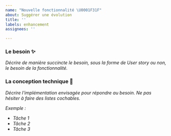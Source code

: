 ```yaml
---
name: "Nouvelle fonctionnalité \U0001F31F"
about: Suggérer une évolution
title: ''
labels: enhancement
assignees: ''

---
```


### Le besoin  ✨

*Décrire de manière succincte le besoin, sous la forme de User story ou non, le besoin de la fonctionnalité.*

### La conception technique 🔧

*Décrire l'implémentation envisagée pour répondre au besoin. Ne pas hésiter à faire des listes cochables.*

*Exemple :*
-  *Tâche 1*
-  *Tâche 2*
-  *Tâche 3*
